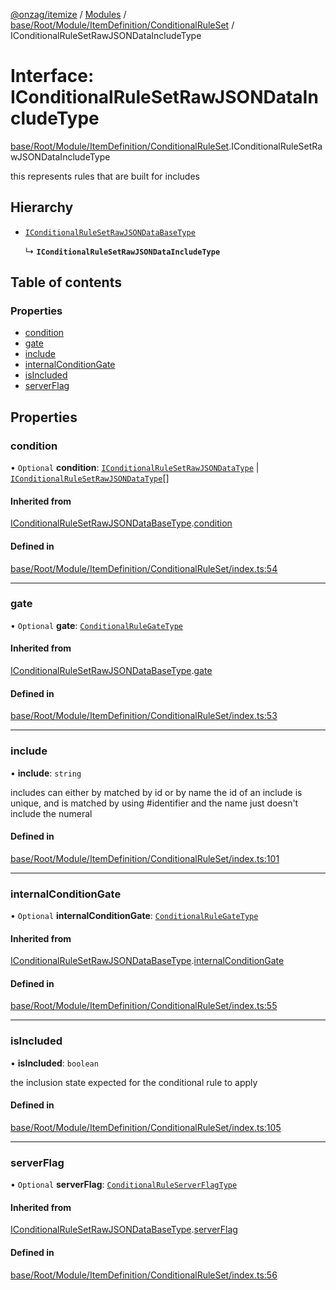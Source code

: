 [@onzag/itemize](../README.md) / [Modules](../modules.md) / [base/Root/Module/ItemDefinition/ConditionalRuleSet](../modules/base_Root_Module_ItemDefinition_ConditionalRuleSet.md) / IConditionalRuleSetRawJSONDataIncludeType

# Interface: IConditionalRuleSetRawJSONDataIncludeType

[base/Root/Module/ItemDefinition/ConditionalRuleSet](../modules/base_Root_Module_ItemDefinition_ConditionalRuleSet.md).IConditionalRuleSetRawJSONDataIncludeType

this represents rules that are built for includes

## Hierarchy

- [`IConditionalRuleSetRawJSONDataBaseType`](base_Root_Module_ItemDefinition_ConditionalRuleSet.IConditionalRuleSetRawJSONDataBaseType.md)

  ↳ **`IConditionalRuleSetRawJSONDataIncludeType`**

## Table of contents

### Properties

- [condition](base_Root_Module_ItemDefinition_ConditionalRuleSet.IConditionalRuleSetRawJSONDataIncludeType.md#condition)
- [gate](base_Root_Module_ItemDefinition_ConditionalRuleSet.IConditionalRuleSetRawJSONDataIncludeType.md#gate)
- [include](base_Root_Module_ItemDefinition_ConditionalRuleSet.IConditionalRuleSetRawJSONDataIncludeType.md#include)
- [internalConditionGate](base_Root_Module_ItemDefinition_ConditionalRuleSet.IConditionalRuleSetRawJSONDataIncludeType.md#internalconditiongate)
- [isIncluded](base_Root_Module_ItemDefinition_ConditionalRuleSet.IConditionalRuleSetRawJSONDataIncludeType.md#isincluded)
- [serverFlag](base_Root_Module_ItemDefinition_ConditionalRuleSet.IConditionalRuleSetRawJSONDataIncludeType.md#serverflag)

## Properties

### condition

• `Optional` **condition**: [`IConditionalRuleSetRawJSONDataType`](../modules/base_Root_Module_ItemDefinition_ConditionalRuleSet.md#iconditionalrulesetrawjsondatatype) \| [`IConditionalRuleSetRawJSONDataType`](../modules/base_Root_Module_ItemDefinition_ConditionalRuleSet.md#iconditionalrulesetrawjsondatatype)[]

#### Inherited from

[IConditionalRuleSetRawJSONDataBaseType](base_Root_Module_ItemDefinition_ConditionalRuleSet.IConditionalRuleSetRawJSONDataBaseType.md).[condition](base_Root_Module_ItemDefinition_ConditionalRuleSet.IConditionalRuleSetRawJSONDataBaseType.md#condition)

#### Defined in

[base/Root/Module/ItemDefinition/ConditionalRuleSet/index.ts:54](https://github.com/onzag/itemize/blob/59702dd5/base/Root/Module/ItemDefinition/ConditionalRuleSet/index.ts#L54)

___

### gate

• `Optional` **gate**: [`ConditionalRuleGateType`](../modules/base_Root_Module_ItemDefinition_ConditionalRuleSet.md#conditionalrulegatetype)

#### Inherited from

[IConditionalRuleSetRawJSONDataBaseType](base_Root_Module_ItemDefinition_ConditionalRuleSet.IConditionalRuleSetRawJSONDataBaseType.md).[gate](base_Root_Module_ItemDefinition_ConditionalRuleSet.IConditionalRuleSetRawJSONDataBaseType.md#gate)

#### Defined in

[base/Root/Module/ItemDefinition/ConditionalRuleSet/index.ts:53](https://github.com/onzag/itemize/blob/59702dd5/base/Root/Module/ItemDefinition/ConditionalRuleSet/index.ts#L53)

___

### include

• **include**: `string`

includes can either by matched by id or by name
the id of an include is unique, and is matched by using #identifier
and the name just doesn't include the numeral

#### Defined in

[base/Root/Module/ItemDefinition/ConditionalRuleSet/index.ts:101](https://github.com/onzag/itemize/blob/59702dd5/base/Root/Module/ItemDefinition/ConditionalRuleSet/index.ts#L101)

___

### internalConditionGate

• `Optional` **internalConditionGate**: [`ConditionalRuleGateType`](../modules/base_Root_Module_ItemDefinition_ConditionalRuleSet.md#conditionalrulegatetype)

#### Inherited from

[IConditionalRuleSetRawJSONDataBaseType](base_Root_Module_ItemDefinition_ConditionalRuleSet.IConditionalRuleSetRawJSONDataBaseType.md).[internalConditionGate](base_Root_Module_ItemDefinition_ConditionalRuleSet.IConditionalRuleSetRawJSONDataBaseType.md#internalconditiongate)

#### Defined in

[base/Root/Module/ItemDefinition/ConditionalRuleSet/index.ts:55](https://github.com/onzag/itemize/blob/59702dd5/base/Root/Module/ItemDefinition/ConditionalRuleSet/index.ts#L55)

___

### isIncluded

• **isIncluded**: `boolean`

the inclusion state expected for the conditional rule to apply

#### Defined in

[base/Root/Module/ItemDefinition/ConditionalRuleSet/index.ts:105](https://github.com/onzag/itemize/blob/59702dd5/base/Root/Module/ItemDefinition/ConditionalRuleSet/index.ts#L105)

___

### serverFlag

• `Optional` **serverFlag**: [`ConditionalRuleServerFlagType`](../modules/base_Root_Module_ItemDefinition_ConditionalRuleSet.md#conditionalruleserverflagtype)

#### Inherited from

[IConditionalRuleSetRawJSONDataBaseType](base_Root_Module_ItemDefinition_ConditionalRuleSet.IConditionalRuleSetRawJSONDataBaseType.md).[serverFlag](base_Root_Module_ItemDefinition_ConditionalRuleSet.IConditionalRuleSetRawJSONDataBaseType.md#serverflag)

#### Defined in

[base/Root/Module/ItemDefinition/ConditionalRuleSet/index.ts:56](https://github.com/onzag/itemize/blob/59702dd5/base/Root/Module/ItemDefinition/ConditionalRuleSet/index.ts#L56)

